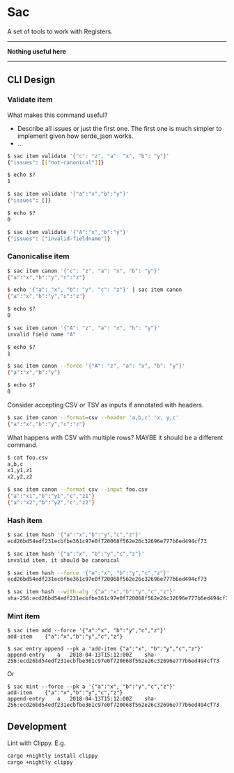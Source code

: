 # Sac

A set of tools to work with Registers.

* * *

**Nothing useful here**

* * *



## CLI Design

### Validate item

What makes this command useful?

* Describe all issues or just the first one. The first one is much simpler to
  implement given how serde_json works.
* …

```sh
$ sac item validate '{"c": "z", "a": "x", "b": "y"}'
{"issues": [["not-canonical"]]}

$ echo $?
1

$ sac item validate '{"a":"x","b":"y"}'
{"issues": []}

$ echo $?
0

$ sac item validate '{"A":"x","b":"y"}'
{"issues": ["invalid-fieldname"]}
```

### Canonicalise item

```sh
$ sac item canon '{"c": "z", "a": "x", "b": "y"}'
{"a":"x","b":"y","c":"z"}

$ echo '{"a": "x", "b": "y", "c": "z"}' | sac item canon
{"a":"x","b":"y","c":"z"}

$ echo $?
0

$ sac item canon '{"A": "z", "a": "x", "b": "y"}'
invalid field name "A"

$ echo $?
1

$ sac item canon --force '{"A": "z", "a": "x", "b": "y"}'
{"a":"x","b":"y"}

$ echo $?
0
```

Consider accepting CSV or TSV as inputs if annotated with headers.

```sh
$ sac item canon --format=csv --header 'a,b,c' 'x, y,c'
{"a":"x","b":"y","c":"z"}
```

What happens with CSV with multiple rows? MAYBE it should be a different
command.

```sh
$ cat foo.csv
a,b,c
x1,y1,z1
x2,y2,z2

$ sac item canon --format csv --input foo.csv
{"a":"x1","b":"y1","c","z1"}
{"a":"x2","b":"y2","c","z2"}
```

### Hash item

```sh
$ sac item hash '{"a":"x","b":"y","c","z"}'
ecd26bd54edf231ecbfbe361c97e0f720068f562e26c32696e777b6ed494cf73

$ sac item hash '{"a":"x", "b":"y","c","z"}'
invalid item. it should be canonical

$ sac item hash --force '{"a":"x", "b":"y","c","z"}'
ecd26bd54edf231ecbfbe361c97e0f720068f562e26c32696e777b6ed494cf73

$ sac item hash --with-alg '{"a":"x","b":"y","c","z"}'
sha-256:ecd26bd54edf231ecbfbe361c97e0f720068f562e26c32696e777b6ed494cf73
```

### Mint item


```
$ sac item add --force '{"a":"x", "b":"y","c","z"}'
add-item	{"a":"x","b":"y","c","z"}

$ sac entry append --pk a 'add-item	{"a":"x", "b":"y","c","z"}'
append-entry	a	2018-04-13T15:12:00Z	sha-256:ecd26bd54edf231ecbfbe361c97e0f720068f562e26c32696e777b6ed494cf73
```

Or

```
$ sac mint --force --pk a '{"a":"x", "b":"y","c","z"}'
add-item	{"a":"x","b":"y","c","z"}
append-entry	a	2018-04-13T15:12:00Z	sha-256:ecd26bd54edf231ecbfbe361c97e0f720068f562e26c32696e777b6ed494cf73
```

## Development

Lint with Clippy. E.g.

```sh
cargo +nightly install clippy
cargo +nightly clippy
```
